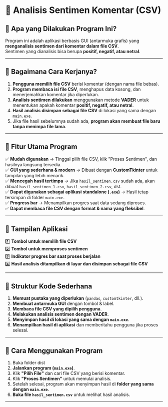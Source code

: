 # 📌 Analisis Sentimen Komentar (CSV)

## 🔹 Apa yang Dilakukan Program Ini?
Program ini adalah aplikasi berbasis GUI (antarmuka grafis) yang **menganalisis sentimen dari komentar dalam file CSV**.  
Sentimen yang dianalisis bisa berupa **positif, negatif, atau netral**.

---

## 🔹 Bagaimana Cara Kerjanya?
1. **Pengguna memilih file CSV** berisi komentar (dengan nama file bebas).
2. **Program membaca isi file CSV**, menghapus data kosong, dan menerjemahkan komentar jika diperlukan.
3. **Analisis sentimen dilakukan** menggunakan metode **VADER** untuk menentukan apakah komentar **positif, negatif, atau netral**.
4. **Hasil analisis disimpan sebagai file CSV** di lokasi yang sama dengan `main.exe`.
5. Jika file hasil sebelumnya sudah ada, **program akan membuat file baru tanpa menimpa file lama**.

---

## 🔹 Fitur Utama Program
✅ **Mudah digunakan** → Tinggal pilih file CSV, klik "Proses Sentimen", dan hasilnya langsung tersedia.  
✅ **GUI yang sederhana & modern** → Dibuat dengan **CustomTkinter** untuk tampilan yang lebih menarik.  
✅ **Mencegah hasil tertimpa** → Jika `hasil_sentimen.csv` sudah ada, akan dibuat `hasil_sentimen_1.csv`, `hasil_sentimen_2.csv`, dst.  
✅ **Dapat digunakan sebagai aplikasi standalone (`.exe`)** → Hasil tetap tersimpan di folder `main.exe`.  
✅ **Progress bar** → Menampilkan progres saat data sedang diproses.  
✅ **Dapat membaca file CSV dengan format & nama yang fleksibel**.

---

## 🔹 Tampilan Aplikasi
1️⃣ **Tombol untuk memilih file CSV**  
2️⃣ **Tombol untuk memproses sentimen**  
3️⃣ **Indikator progres bar saat proses berjalan**  
4️⃣ **Hasil analisis ditampilkan di layar dan disimpan sebagai file CSV**

---

## 🔹 Struktur Kode Sederhana
1. **Memuat pustaka yang diperlukan** (`pandas`, `customtkinter`, dll.).
2. **Membuat antarmuka GUI** dengan tombol & label.
3. **Membaca file CSV yang dipilih pengguna**.
4. **Melakukan analisis sentimen dengan VADER**.
5. **Menyimpan hasil di lokasi yang sama dengan `main.exe`**.
6. **Menampilkan hasil di aplikasi** dan memberitahu pengguna jika proses selesai.

---

## 🔹 Cara Menggunakan Program
1. Buka folder dist
1. **Jalankan program (`main.exe`)**.
2. Klik **"Pilih File"** dan cari file CSV yang berisi komentar.
3. Klik **"Proses Sentimen"** untuk memulai analisis.
4. Setelah selesai, program akan menyimpan hasil di **folder yang sama dengan `main.exe`**.
5. **Buka file `hasil_sentimen.csv`** untuk melihat hasil analisis.

---

